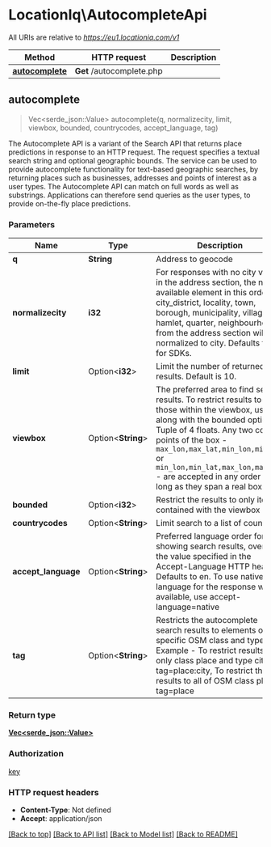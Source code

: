 # LocationIq\AutocompleteApi

All URIs are relative to *https://eu1.locationiq.com/v1*

Method | HTTP request | Description
------------- | ------------- | -------------
[**autocomplete**](AutocompleteApi.md#autocomplete) | **Get** /autocomplete.php | 



## autocomplete

> Vec<serde_json::Value> autocomplete(q, normalizecity, limit, viewbox, bounded, countrycodes, accept_language, tag)


The Autocomplete API is a variant of the Search API that returns place predictions in response to an HTTP request.  The request specifies a textual search string and optional geographic bounds.  The service can be used to provide autocomplete functionality for text-based geographic searches, by returning places such as businesses, addresses and points of interest as a user types. The Autocomplete API can match on full words as well as substrings. Applications can therefore send queries as the user types, to provide on-the-fly place predictions.

### Parameters


Name | Type | Description  | Required | Notes
------------- | ------------- | ------------- | ------------- | -------------
**q** | **String** | Address to geocode | [required] |
**normalizecity** | **i32** | For responses with no city value in the address section, the next available element in this order - city_district, locality, town, borough, municipality, village, hamlet, quarter, neighbourhood - from the address section will be normalized to city. Defaults to 1 for SDKs. | [required] |
**limit** | Option<**i32**> | Limit the number of returned results. Default is 10. |  |[default to 10]
**viewbox** | Option<**String**> | The preferred area to find search results.  To restrict results to those within the viewbox, use along with the bounded option. Tuple of 4 floats. Any two corner points of the box - `max_lon,max_lat,min_lon,min_lat` or `min_lon,min_lat,max_lon,max_lat` - are accepted in any order as long as they span a real box.  |  |
**bounded** | Option<**i32**> | Restrict the results to only items contained with the viewbox |  |
**countrycodes** | Option<**String**> | Limit search to a list of countries. |  |
**accept_language** | Option<**String**> | Preferred language order for showing search results, overrides the value specified in the Accept-Language HTTP header. Defaults to en. To use native language for the response when available, use accept-language=native |  |
**tag** | Option<**String**> | Restricts the autocomplete search results to elements of specific OSM class and type.  Example - To restrict results to only class place and type city: tag=place:city, To restrict the results to all of OSM class place: tag=place |  |

### Return type

[**Vec<serde_json::Value>**](serde_json::Value.md)

### Authorization

[key](../README.md#key)

### HTTP request headers

- **Content-Type**: Not defined
- **Accept**: application/json

[[Back to top]](#) [[Back to API list]](../README.md#documentation-for-api-endpoints) [[Back to Model list]](../README.md#documentation-for-models) [[Back to README]](../README.md)

